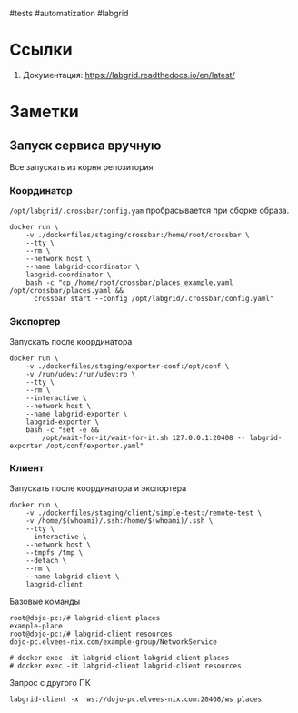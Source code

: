 #tests #automatization #labgrid

# Ссылки

1. Документация: https://labgrid.readthedocs.io/en/latest/

# Заметки

## Запуск сервиса вручную

Все запускать из корня репозитория

### Координатор

`/opt/labgrid/.crossbar/config.yam` пробрасывается при сборке образа.

```
docker run \
    -v ./dockerfiles/staging/crossbar:/home/root/crossbar \
    --tty \
    --rm \
    --network host \
    --name labgrid-coordinator \
    labgrid-coordinator \
    bash -c "cp /home/root/crossbar/places_example.yaml /opt/crossbar/places.yaml &&
      crossbar start --config /opt/labgrid/.crossbar/config.yaml"
```

### Экспортер

Запускать после координатора

```
docker run \
    -v ./dockerfiles/staging/exporter-conf:/opt/conf \
    -v /run/udev:/run/udev:ro \
    --tty \
    --rm \
    --interactive \
    --network host \
    --name labgrid-exporter \
    labgrid-exporter \
    bash -c "set -e &&
        /opt/wait-for-it/wait-for-it.sh 127.0.0.1:20408 -- labgrid-exporter /opt/conf/exporter.yaml"
```

### Клиент

Запускать после координатора и экспортера

```
docker run \
    -v ./dockerfiles/staging/client/simple-test:/remote-test \
    -v /home/$(whoami)/.ssh:/home/$(whoami)/.ssh \
    --tty \
    --interactive \
    --network host \
    --tmpfs /tmp \
    --detach \
    --rm \
    --name labgrid-client \
    labgrid-client
```

Базовые команды

```
root@dojo-pc:/# labgrid-client places
example-place
root@dojo-pc:/# labgrid-client resources
dojo-pc.elvees-nix.com/example-group/NetworkService

# docker exec -it labgrid-client labgrid-client places
# docker exec -it labgrid-client labgrid-client resources
```

Запрос с другого ПК
```
labgrid-client -x  ws://dojo-pc.elvees-nix.com:20408/ws places
```

